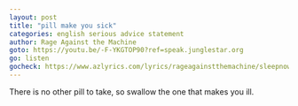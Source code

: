 ```yaml
---
layout: post
title: "pill make you sick"
categories: english serious advice statement
author: Rage Against the Machine
goto: https://youtu.be/-F-YKGTOP90?ref=speak.junglestar.org
go: listen
gocheck: https://www.azlyrics.com/lyrics/rageagainstthemachine/sleepnowinthefire.html?ref=speak.junglestar.org
---
```

There is no other pill to take, so swallow the one that makes you ill.
